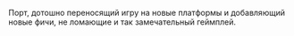 Порт, дотошно переносящий игру на новые платформы и добавляющий новые фичи, не ломающие и так замечательный геймплей.